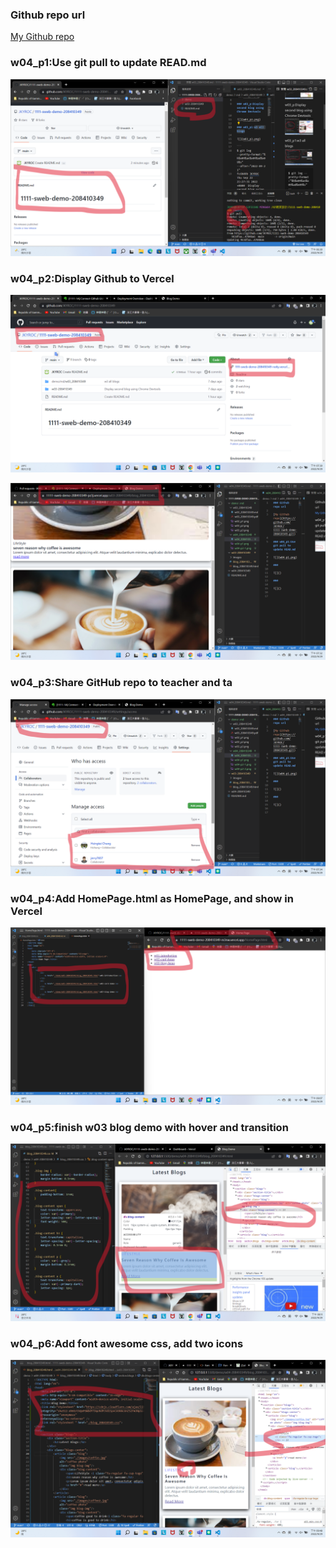 ### Github repo url

[My Github repo](https://github.com/JKYROC/1111-sweb-demo-208410349.git)

### w04_p1:Use git pull to update READ.md 

![](w04-p1.png)

### w04_p2:Display Github to Vercel

![](w04-p2-1.png)

![](w04-p2-2.png)

### w04_p3:Share GitHub repo to teacher and ta

![](w04-p3.png)

### w04_p4:Add HomePage.html as HomePage, and show in Vercel

![](w04-p4.png)

### w04_p5:finish w03 blog demo with hover and transition

![](w04-p5.png)

### w04_p6:Add font awesome css, add two icons

![](w05-p6.png)

